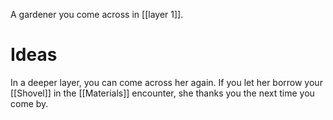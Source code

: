 A gardener you come across in [[layer 1]].

# Ideas

In a deeper layer, you can come across her again. If you let her borrow your [[Shovel]] in the [[Materials]] encounter, she thanks you the next time you come by.
